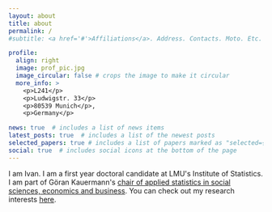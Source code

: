 ```yaml
---
layout: about
title: about
permalink: /
#subtitle: <a href='#'>Affiliations</a>. Address. Contacts. Moto. Etc.

profile:
  align: right
  image: prof_pic.jpg
  image_circular: false # crops the image to make it circular
  more_info: >
    <p>L241</p>
    <p>Ludwigstr. 33</p> 
    <p>80539 Munich</p>,
    <p>Germany</p>

news: true  # includes a list of news items
latest_posts: true  # includes a list of the newest posts
selected_papers: true # includes a list of papers marked as "selected={true}"
social: true  # includes social icons at the bottom of the page
---
```


I am Ivan. I am a first year doctoral candidate at LMU's Institute of Statistics. I am part of Göran Kauermann's [chair of applied statistics in social sciences, economics and business](https://www.en.wisostat.statistik.uni-muenchen.de/index.html). You can check out my research interests [here](/al-folio/cv/#academic-interests/).
